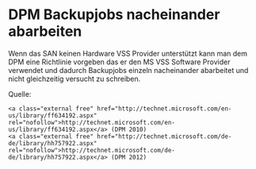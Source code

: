 # DPM Backupjobs nacheinander abarbeiten

Wenn das SAN keinen Hardware VSS Provider unterstützt kann man dem DPM eine Richtlinie vorgeben das er den MS VSS Software Provider verwendet und dadurch Backupjobs einzeln nacheinander abarbeitet und nicht gleichzeitig versucht zu schreiben.  
  
Quelle:

```
<a class="external free" href="http://technet.microsoft.com/en-us/library/ff634192.aspx" rel="nofollow">http://technet.microsoft.com/en-us/library/ff634192.aspx</a> (DPM 2010)
<a class="external free" href="http://technet.microsoft.com/de-de/library/hh757922.aspx" rel="nofollow">http://technet.microsoft.com/de-de/library/hh757922.aspx</a> (DPM 2012)
```